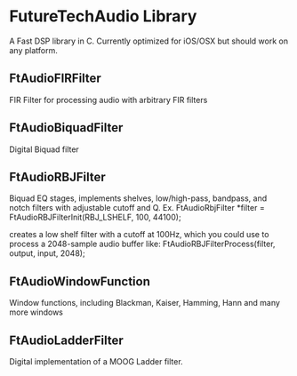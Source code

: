 FutureTechAudio Library
=============================

A Fast DSP library in C. Currently optimized for iOS/OSX but should work on any platform.

FtAudioFIRFilter
----------------
FIR Filter for processing audio with arbitrary FIR filters


FtAudioBiquadFilter
-------------------
Digital Biquad filter


FtAudioRBJFilter
----------------
Biquad EQ stages, implements shelves, low/high-pass, bandpass, and notch filters with adjustable cutoff and Q.
Ex.
	FtAudioRbjFilter *filter = FtAudioRBJFilterInit(RBJ_LSHELF, 100, 44100);

creates a low shelf filter with a cutoff at 100Hz, which you could use to process a 2048-sample audio buffer like:
	FtAudioRBJFilterProcess(filter, output, input, 2048);
 

FtAudioWindowFunction
---------------------
Window functions, including Blackman, Kaiser, Hamming, Hann and many more windows


FtAudioLadderFilter
-------------------
Digital implementation of a MOOG Ladder filter.



